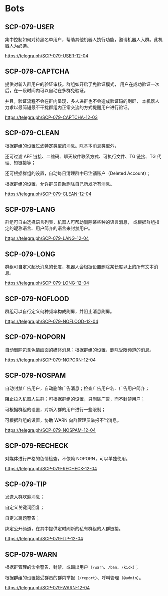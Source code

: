 # Bots

## **SCP-079-USER**

集中控制如何对待黑名单用户，帮助其他机器人执行功能，邀请机器人入群。此机器人为必选。

<https://telegra.ph/SCP-079-USER-12-04>

## SCP-079-CAPTCHA

提供对新入群用户的验证审核。群组如开启了免验证模式，
用户在成功验证一次后，在一段时间内可以自动在多群免验证。

并且，验证流程不会在群内呈现，多人进群也不会造成验证码的刷屏，
本机器人力求以最简短最不干扰群组内正常交流的方式提醒用户进行验证。

<https://telegra.ph/SCP-079-CAPTCHA-12-03>

## SCP-079-CLEAN

根据群组的设置过滤特定类型的消息。除基本消息类型外，

还可过滤 AFF 链接、二维码、聊天软件联系方式、可执行文件、TG 链接、TG 代理、短链接等；

还可根据群组的设置，自动每日清理群中已注销账户（Deleted Account）；

根据群组的设置，允许群员自助删除自己所发所有消息。

<https://telegra.ph/SCP-079-CLEAN-12-04>

## SCP-079-LANG

群组可自由选择语言列表，机器人可帮助删除某些种的语言消息，
或根据群组指定的昵称语言、用户简介的语言来封禁用户。

<https://telegra.ph/SCP-079-LANG-12-04>

## SCP-079-LONG

群组可自定义超长消息的长度，机器人会根据设置删除某长度以上的所有文本消息。

<https://telegra.ph/SCP-079-LONG-12-04>

## SCP-079-NOFLOOD

群组可以自行定义何种频率构成刷屏，并阻止消息刷屏。

<https://telegra.ph/SCP-079-NOFLOOD-12-04>

## SCP-079-NOPORN

自动删除包含色情画面的媒体消息；根据群组的设置，删除受限频道的消息。

<https://telegra.ph/SCP-079-NOPORN-12-04>

## SCP-079-NOSPAM

自动封禁广告用户，自动删除广告消息；检查广告用户名、广告用户简介；

阻止拉入机器人进群；可根据群组的设置，只删除广告，而不封禁用户；

可根据群组的设置，对新入群的用户进行一些限制；

可根据群组的设置，协助 WARN 向群管理员举报不当消息。

<https://telegra.ph/SCP-079-NOSPAM-12-04>

## SCP-079-RECHECK

对媒体进行严格的色情检查，不依赖 NOPORN，可以单独使用。

<https://telegra.ph/SCP-079-RECHECK-12-04>

## SCP-079-TIP

发送入群欢迎消息；

自定义关键词回复；

自定义离题警告；

绑定公开频道，在其中提供定时刷新的私有群组的入群链接。

<https://telegra.ph/SCP-079-TIP-12-04>

## SCP-079-WARN

根据群管理的命令警告、封禁、或踢出用户（`/warn`、`/ban`、`/kick`）；

根据群组的设置接受群员的群内举报（`/report`）、呼叫管理（`@admin`）。

<https://telegra.ph/SCP-079-WARN-12-04>
